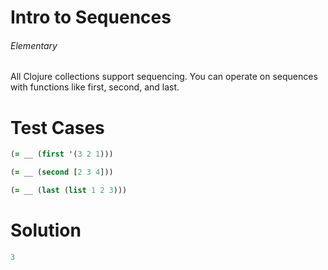 # Intro to Sequences

###### Elementary

###### 

All Clojure collections support sequencing. You can operate on sequences with functions like first, second, and last.

# Test Cases
```clojure
(= __ (first '(3 2 1)))
```

```clojure
(= __ (second [2 3 4]))
```

```clojure
(= __ (last (list 1 2 3)))
```

# Solution

```clojure
3
```
